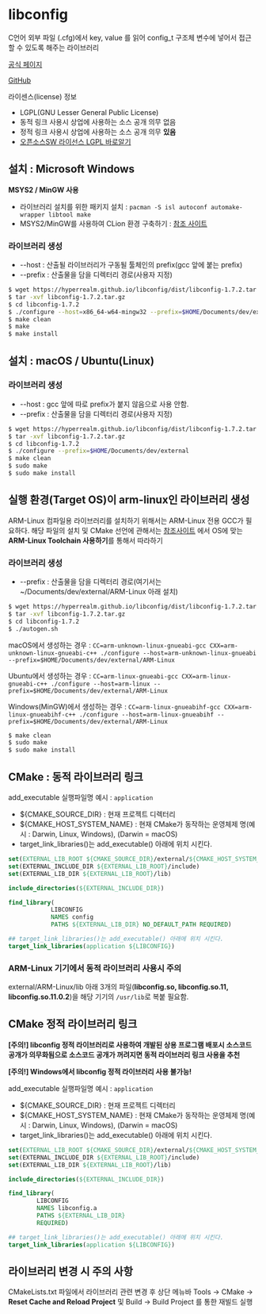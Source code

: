 # libconfig
C언어 외부 파일 (.cfg)에서 key, value 를 읽어 config_t 구조체 변수에 넣어서 접근할 수 있도록 해주는 라이브러리

[공식 페이지](https://hyperrealm.github.io/libconfig/)

[GitHub](https://github.com/hyperrealm/libconfig)

라이센스(license) 정보
* LGPL(GNU Lesser General Public License)
* 동적 링크 사용시 상업에 사용하는 소스 공개 의무 없음
* 정적 링크 사용시 상업에 사용하는 소스 공개 의무 <b>있음</b>
* [오픈소스SW 라이선스 LGPL 바로알기](https://openbee.kr/422)

## 설치 : Microsoft Windows
<b>MSYS2 / MinGW 사용</b>   

* 라이브러리 설치를 위한 패키지 설치 : `pacman -S isl autoconf automake-wrapper libtool make`
* MSYS2/MinGW를 사용하여 CLion 환경 구축하기 : [참조 사이트](https://github.com/JuJin1324/CLion_stater#microsoft-windows)

### 라이브러리 생성
* --host : 산출될 라이브러리가 구동될 툴체인의 prefix(gcc 앞에 붙는 prefix)
* --prefix : 산출물을 담을 디렉터리 경로(사용자 지정)
```bash
$ wget https://hyperrealm.github.io/libconfig/dist/libconfig-1.7.2.tar.gz
$ tar -xvf libconfig-1.7.2.tar.gz
$ cd libconfig-1.7.2
$ ./configure --host=x86_64-w64-mingw32 --prefix=$HOME/Documents/dev/external
$ make clean
$ make
$ make install
```

## 설치 : macOS / Ubuntu(Linux)
### 라이브러리 생성 
* --host : gcc 앞에 따로 prefix가 붙지 않음으로 사용 안함.
* --prefix : 산출물을 담을 디렉터리 경로(사용자 지정)
```bash
$ wget https://hyperrealm.github.io/libconfig/dist/libconfig-1.7.2.tar.gz
$ tar -xvf libconfig-1.7.2.tar.gz
$ cd libconfig-1.7.2
$ ./configure --prefix=$HOME/Documents/dev/external
$ make clean
$ sudo make
$ sudo make install
```

## 실행 환경(Target OS)이 arm-linux인 라이브러리 생성
ARM-Linux 컴파일용 라이브러리를 설치하기 위해서는 ARM-Linux 전용 GCC가 필요하다. 
해당 파일의 설치 및 CMake 선언에 관해서는 [참조사이트](https://github.com/JuJin1324/cmake-starter#arm-linux-toolchain-%EC%82%AC%EC%9A%A9%ED%95%98%EA%B8%B0--macos)
에서 OS에 맞는 <b>ARM-Linux Toolchain 사용하기</b>를 통해서 따라하기
 
### 라이브러리 생성 
* --prefix : 산출물을 담을 디렉터리 경로(여기서는 ~/Documents/dev/external/ARM-Linux 아래 설치)
```bash
$ wget https://hyperrealm.github.io/libconfig/dist/libconfig-1.7.2.tar.gz
$ tar -xvf libconfig-1.7.2.tar.gz
$ cd libconfig-1.7.2
$ ./autogen.sh
```
macOS에서 생성하는 경우 : `CC=arm-unknown-linux-gnueabi-gcc CXX=arm-unknown-linux-gnueabi-c++ ./configure --host=arm-unknown-linux-gnueabi --prefix=$HOME/Documents/dev/external/ARM-Linux`

Ubuntu에서 생성하는 경우 : `CC=arm-linux-gnueabi-gcc CXX=arm-linux-gnueabi-c++ ./configure --host=arm-linux --prefix=$HOME/Documents/dev/external/ARM-Linux`

Windows(MinGW)에서 생성하는 경우 : `CC=arm-linux-gnueabihf-gcc CXX=arm-linux-gnueabihf-c++ ./configure --host=arm-linux-gnueabihf --prefix=$HOME/Documents/dev/external/ARM-Linux`

```bash
$ make clean
$ sudo make
$ sudo make install
```

## CMake : 동적 라이브러리 링크 
add_executable 실행파일명 예시 : `application`   
* ${CMAKE_SOURCE_DIR} : 현재 프로젝트 디렉터리
* ${CMAKE_HOST_SYSTEM_NAME} : 현재 CMake가 동작하는 운영체제 명(예시 : Darwin, Linux, Windows), (Darwin = macOS)
* target_link_libraries()는 add_executable() 아래에 위치 시킨다.

```cmake
set(EXTERNAL_LIB_ROOT ${CMAKE_SOURCE_DIR}/external/${CMAKE_HOST_SYSTEM_NAME})
set(EXTERNAL_INCLUDE_DIR ${EXTERNAL_LIB_ROOT}/include)
set(EXTERNAL_LIB_DIR ${EXTERNAL_LIB_ROOT}/lib)

include_directories(${EXTERNAL_INCLUDE_DIR})

find_library(
            LIBCONFIG
            NAMES config
            PATHS ${EXTERNAL_LIB_DIR} NO_DEFAULT_PATH REQUIRED)

## target_link_libraries()는 add_executable() 아래에 위치 시킨다.
target_link_libraries(application ${LIBCONFIG})
```

### ARM-Linux 기기에서 동적 라이브러리 사용시 주의
external/ARM-Linux/lib 아래 3개의 파일(<b>libconfig.so, libconfig.so.11, libconfig.so.11.0.2</b>)을 
해당 기기의 `/usr/lib`로 복붙 필요함.


## CMake 정적 라이브러리 링크
<b>[주의!] libconfig 정적 라이브러리로 사용하여 개발된 상용 프로그램 배포시 소스코드 공개가 의무화됨으로 소스코드 공개가 꺼려지면 
동적 라이브러리 링크 사용을 추천</b>   

<b>[주의!] Windows에서 libconfig 정적 라이브러리 사용 불가능!</b>

add_executable 실행파일명 예시 : `application`   
* ${CMAKE_SOURCE_DIR} : 현재 프로젝트 디렉터리
* ${CMAKE_HOST_SYSTEM_NAME} : 현재 CMake가 동작하는 운영체제 명(예시 : Darwin, Linux, Windows), (Darwin = macOS)
* target_link_libraries()는 add_executable() 아래에 위치 시킨다.

```cmake
set(EXTERNAL_LIB_ROOT ${CMAKE_SOURCE_DIR}/external/${CMAKE_HOST_SYSTEM_NAME})
set(EXTERNAL_INCLUDE_DIR ${EXTERNAL_LIB_ROOT}/include)
set(EXTERNAL_LIB_DIR ${EXTERNAL_LIB_ROOT}/lib)

include_directories(${EXTERNAL_INCLUDE_DIR})

find_library(
        LIBCONFIG
        NAMES libconfig.a
        PATHS ${EXTERNAL_LIB_DIR}
        REQUIRED)

## target_link_libraries()는 add_executable() 아래에 위치 시킨다.
target_link_libraries(application ${LIBCONFIG})
```

## 라이브러리 변경 시 주의 사항
CMakeLists.txt 파일에서 라이브러리 관련 변경 후 상단 메뉴바 Tools -> CMake -> <b>Reset Cache and Reload Project</b> 
및 Build -> Build Project 를 통한 재빌드 실행
